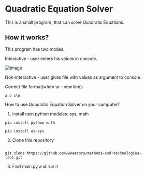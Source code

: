 #  Quadratic Equation Solver

This is a small program, that can solve Quadratic Equations.

## How it works?

This program has two modes.

Interactive - user enters his values in concole.

![image](https://user-images.githubusercontent.com/79090254/154961864-6ec8971c-e68d-4cc9-9a24-5fed9b88c2d6.png)

Non-interactive - user gives file with values as argument to console.

Correct file format(when \n - new line):

```
a b c\n

```

How to use Quadratic Equation Solver on your computer?

1. Install next python modules: sys, math

```
pip install python-math

pip install os-sys

```

2. Clone this repository

```

git clone https://github.com/woeatory/methods-and-technologies-lab1.git

```

3. Find main.py and run it
